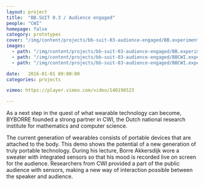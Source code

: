 ```yaml
---
layout: project
title:  "BB.SUIT 0.3 / Audience engaged"
people: "CWI"
homepage: false
category: prototypes
cover: "/img/content/projects/bb-suit-03-audience-engaged/BB.experiment04-06.sweater01.jpg"
images:
  - path: "/img/content/projects/bb-suit-03-audience-engaged/BB.experiment04-06.sweater01.jpg"
  - path: "/img/content/projects/bb-suit-03-audience-engaged/BBCWI.experiment.audiance.engagment.sensors.JPG"
  - path: "/img/content/projects/bb-suit-03-audience-engaged/BBCWI.experiment.infograpic.for.audiance.JPG"

date:   2016-01-01 09:00:00
categories: projects

vimeo: https://player.vimeo.com/video/140198523

---
```


As a next step in the quest of what wearable technology can become, BYBORRE founded a strong partner in CWI, the Dutch national research institute for mathematics and computer science.

The current generation of wearables consists of portable devices that are attached to the body. This demo shows the potential of a new generation of truly portable technology. During his lecture, Borre Akkersdijk wore a sweater with integrated sensors so that his mood is recorded live on screen for the audience. Researchers from CWI provided a part of the public audience with sensors, making a new way of interaction possible between the speaker and audience.
